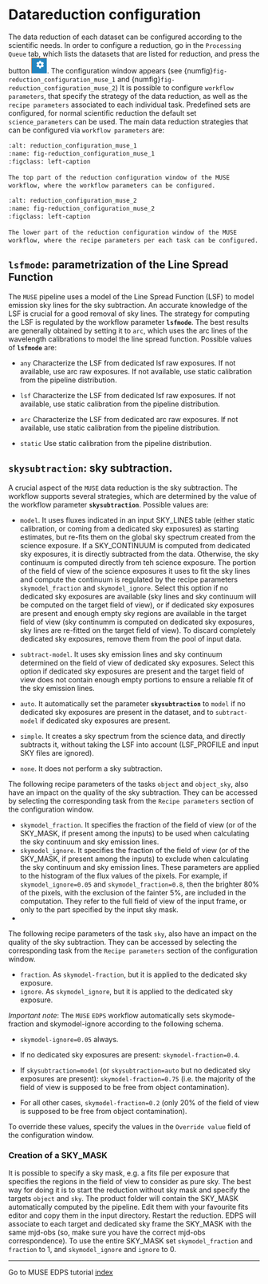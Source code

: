# Datareduction configuration  <a name="configuration"></a>

The data reduction of each dataset can be configured according to the scientific needs. In order to configure a
reduction,
go in the `Processing Queue` tab, which lists the datasets that are listed for reduction,
and press the button ![](../edpsgui/figures/configure_dataset.jpg). The configuration window appears (see
{numfig}`fig-reduction_configuration_muse_1` and {numfig}`fig-reduction_configuration_muse_2`)
It is possible to configure `workflow parameters`, that specify the strategy of the data reduction, as well as the
`recipe parameters` associated to each individual task. Predefined sets are configured, for normal scientific reduction
the default set `science_parameters` can be used.
The main data reduction strategies that can be configured via `workflow parameters` are:

```{figure} figures/reduction_configuration_muse_1.jpg
:alt: reduction_configuration_muse_1
:name: fig-reduction_configuration_muse_1
:figclass: left-caption

The top part of the reduction configuration window of the MUSE workflow, where the workflow parameters can be configured.

```

```{figure} figures/reduction_configuration_muse_2.jpg
:alt: reduction_configuration_muse_2
:name: fig-reduction_configuration_muse_2
:figclass: left-caption

The lower part of the reduction configuration window of the MUSE workflow, where the recipe parameters per each task can be configured.

```

<a name="lsf"> </a>
## **`lsfmode`**: parametrization of the Line Spread Function

The `MUSE` pipeline uses a model of the Line Spread Function (LSF) to model emission sky lines for the sky subtraction.
An accurate knowledge of the LSF is crucial for a good removal of sky lines. The strategy for computing the LSF is
regulated by the workflow parameter **`lsfmode`**.
The best results are generally obtained by setting it to `arc`, which
uses the arc lines of the wavelength calibrations to model the line spread function. Possible values of **`lsfmode`**
are:

- `any`  Characterize the LSF from dedicated lsf raw exposures. If not
  available, use arc raw exposures. If not available, use static
  calibration from the pipeline distribution.

- `lsf`  Characterize the LSF from dedicated lsf raw exposures. If not
  available, use static calibration from the pipeline distribution.

- `arc`  Characterize the LSF from dedicated arc raw exposures. If not
  available, use static calibration from the pipeline distribution.

- `static` Use static calibration from the pipeline distribution.

<a name="skysub"> </a>
## **`skysubtraction`**: sky subtraction.
A crucial aspect of the `MUSE` data reduction is the sky subtraction. The workflow supports several strategies, which are determined by the value of the workflow parameter **`skysubtraction`**. Possible values are:

- `model`. It uses fluxes indicated in an input SKY_LINES table (either static calibration, or coming from a dedicated
  sky
  exposures) as starting estimates, but re-fits them on the global sky spectrum created from the science exposure. If a
  SKY_CONTINUUM is computed
  from dedicated sky exposures, it is directly subtracted from the data. Otherwise, the sky continuum is computed
  directly from teh science exposure. The portion
  of the field of view of the science exposures it uses to fit the sky lines and compute the continuum is regulated by
  the recipe parameters
  `skymodel_fraction` and `skymodel_ignore`. Select this option if no dedicated sky exposures are available (sky lines
  and sky continuum will be computed on the target field of view), or if dedicated sky exposures are present and enough
  empty sky regions are
  available in the target field of view (sky continumm is
  computed on dedicated sky exposures, sky lines are re-fitted on the target field of view). To discard completely
  dedicated sky exposures, remove them from the pool of input data.

- `subtract-model`. It uses sky emission lines and sky continuum determined on the field of view of dedicated sky
  exposures. Select this option
  if dedicated sky exposures are present and the target field of view does not contain enough empty portions to ensure a
  reliable fit of the sky emission lines.

- `auto`. It automatically set the parameter **`skysubtraction`** to `model` if no dedicated sky exposures are present
  in the dataset, and to `subtract-model` if dedicated sky exposures are present.


- `simple`. It creates a sky spectrum from the science data, and directly subtracts it, without taking
  the LSF into account (LSF_PROFILE and input SKY files are ignored).

- `none`. It does not perform a sky subtraction.

The following recipe parameters of the tasks `object` and `object_sky`, also have an impact on the quality of the sky
subtraction. They can be accessed by selecting the corresponding task from the `Recipe parameters` section of the
configuration window.

- `skymodel_fraction`. It specifies the fraction of the field of view (or of the SKY_MASK, if present among the inputs)
  to be used when calculating the sky continuum and sky emission lines.
- `skymodel_ignore`. It specifies the fraction of the field of view (or of the SKY_MASK, if present among the inputs) to
  exclude when calculating the sky continuum and sky emission lines.
  These parameters are applied to the histogram of the flux values of the pixels. For example, if `skymodel_ignore=0.05`
  and `skymodel_fraction=0.8`, then the brighter 80% of the pixels, with the exclusion of the fainter 5%, are included
  in the computation. They refer to the full field of view of the input frame, or only to the part
  specified by the input sky mask.
-

The following recipe parameters of the task `sky`, also have an impact on the quality of the sky subtraction. They can
be accessed by selecting the corresponding task from the `Recipe parameters` section of the configuration window.

- `fraction`. As `skymodel-fraction`, but it is applied to the dedicated sky exposure.
- `ignore`. As `skymodel_ignore`, but it is applied to the dedicated sky exposure.

*Important note*: The `MUSE` `EDPS` workflow automatically sets skymode-fraction and skymodel-ignore according to the
following schema.

- `skymodel-ignore=0.05` always.

- If no dedicated sky exposures are present: `skymodel-fraction=0.4`.

- If `skysubtraction=model` (or `skysubtraction=auto` but no dedicated sky exposures are
  present): `skymodel-fraction=0.75` (i.e. the majority of the field of view is supposed to be free from object
  contamination).

- For all other cases, `skymodel-fraction=0.2` (only 20% of the field of view is supposed to be free from object
  contamination).

To override these values, specify the values in the `Override value` field of the configuration window.

### Creation of a SKY_MASK

It is possible to specify a sky mask, e.g. a fits file per exposure that specifies the regions in the field of view to
consider as pure sky.
The best way for doing it is to start the reduction without sky mask and specify the targets `object` and `sky`. The
product folder will contain the SKY_MASK automatically computed by the
pipeline. Edit them with your favourite fits editor and copy them in the input directory. Restart the reduction. EDPS
will associate to each target and dedicated sky frame the SKY_MASK with the same mjd-obs (so, make sure you have the
correct mjd-obs correspondence).
To use the entire SKY_MASK set `skymodel_fraction` and `fraction` to 1, and `skymodel_ignore` and `ignore` to 0.

 ---
Go to MUSE EDPS tutorial [index](../muse/index)
